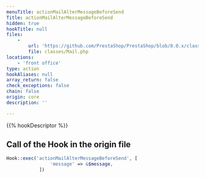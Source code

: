 ```yaml
---
menuTitle: actionMailAlterMessageBeforeSend
Title: actionMailAlterMessageBeforeSend
hidden: true
hookTitle: null
files:
    -
        url: 'https://github.com/PrestaShop/PrestaShop/blob/8.0.x/classes/Mail.php'
        file: classes/Mail.php
locations:
    - 'front office'
type: action
hookAliases: null
array_return: false
check_exceptions: false
chain: false
origin: core
description: ''

---
```


{{% hookDescriptor %}}

## Call of the Hook in the origin file

```php
Hook::exec('actionMailAlterMessageBeforeSend', [
                'message' => &$message,
            ])
```
